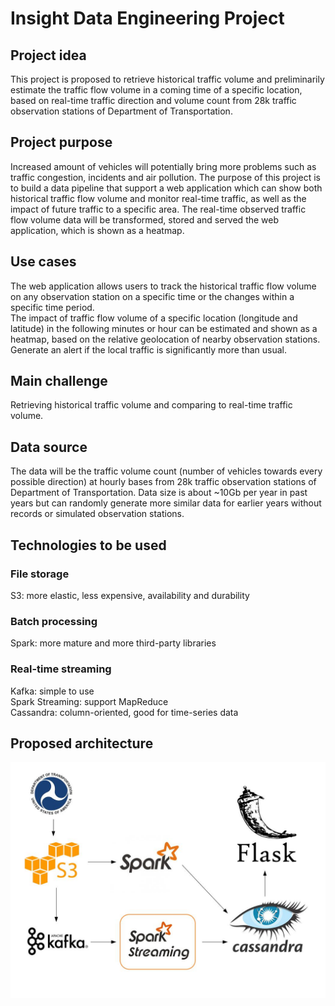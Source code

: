 # Insight Data Engineering Project
## Project idea
This project is proposed to retrieve historical traffic volume and preliminarily estimate the traffic flow volume in a coming time of a specific location, based on real-time traffic direction and volume count from 28k traffic observation stations of Department of Transportation.
## Project purpose
Increased amount of vehicles will potentially bring more problems such as traffic congestion, incidents and air pollution. The purpose of this project is to build a data pipeline that support a web application which can show both historical traffic flow volume and monitor real-time traffic, as well as the impact of future traffic to a specific area. The real-time observed traffic flow volume data will be transformed, stored and served the web application, which is shown as a heatmap.
## Use cases
The web application allows users to track the historical traffic flow volume on any observation station on a specific time or the changes within a specific time period.<br>
The impact of traffic flow volume of a specific location (longitude and latitude) in the following minutes or hour can be estimated and shown as a heatmap, based on the relative geolocation of nearby observation stations.<br>
Generate an alert if the local traffic is significantly more than usual.
## Main challenge
Retrieving historical traffic volume and comparing to real-time traffic volume.
## Data source
The data will be the traffic volume count (number of vehicles towards every possible direction) at hourly bases from 28k traffic observation stations of Department of Transportation. Data size is about ~10Gb per year in past years but can randomly generate more similar data for earlier years without records or simulated observation stations.<br>
## Technologies to be used
### File storage
S3: more elastic, less expensive, availability and durability
### Batch processing
Spark: more mature and more third-party libraries
### Real-time streaming
Kafka: simple to use<br>
Spark Streaming: support MapReduce<br>
Cassandra: column-oriented, good for time-series data
## Proposed architecture
![image](https://raw.githubusercontent.com/YIZHUSTC/InsightDE/master/arch.jpg)
